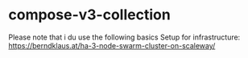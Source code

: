 # compose-v3-collection

Please note that i du use the following basics Setup for infrastructure: https://berndklaus.at/ha-3-node-swarm-cluster-on-scaleway/


